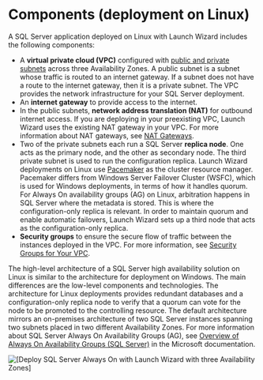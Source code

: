 # Components \(deployment on Linux\)<a name="launch-wizard-components-linux"></a>

A SQL Server application deployed on Linux with Launch Wizard includes the following components:
+ A **virtual private cloud \(VPC\)** configured with [public and private subnets](https://docs.aws.amazon.com/vpc/latest/userguide/what-is-amazon-vpc.html#what-is-vpc-subnet) across three Availability Zones\. A public subnet is a subnet whose traffic is routed to an internet gateway\. If a subnet does not have a route to the internet gateway, then it is a private subnet\. The VPC provides the network infrastructure for your SQL Server deployment\.
+ An **internet gateway** to provide access to the internet\.
+ In the public subnets, **network address translation \(NAT\)** for outbound internet access\. If you are deploying in your preexisting VPC, Launch Wizard uses the existing NAT gateway in your VPC\. For more information about NAT gateways, see [NAT Gateways](https://docs.aws.amazon.com/vpc/latest/userguide/vpc-nat-gateway.html)\.
+ Two of the private subnets each run a SQL Server **replica node**\. One acts as the primary node, and the other as secondary node\. The third private subnet is used to run the configuration replica\. Launch Wizard deployments on Linux use [Pacemaker](http://manpages.ubuntu.com/manpages/bionic/man8/crm_node.8.html) as the cluster resource manager\. Pacemaker differs from Windows Server Failover Cluster \(WSFC\), which is used for Windows deployments, in terms of how it handles quorum\. For Always On availability groups \(AG\) on Linux, arbitration happens in SQL Server where the metadata is stored\. This is where the configuration\-only replica is relevant\. In order to maintain quorum and enable automatic failovers, Launch Wizard sets up a third node that acts as the configuration\-only replica\.
+ **Security groups** to ensure the secure flow of traffic between the instances deployed in the VPC\. For more information, see [Security Groups for Your VPC](https://docs.aws.amazon.com/vpc/latest/userguide/VPC_SecurityGroups.html)\.

The high\-level architecture of a SQL Server high availability solution on Linux is similar to the architecture for deployment on Windows\. The main differences are the low\-level components and technologies\. The architecture for Linux deployments provides redundant databases and a configuration\-only replica node to verify that a quorum can vote for the node to be promoted to the controlling resource\. The default architecture mirrors an on\-premises architecture of two SQL Server instances spanning two subnets placed in two different Availability Zones\. For more information about SQL Server Always On Availability Groups \(AG\), see [Overview of Always On Availability Groups \(SQL Server\)](https://docs.microsoft.com/en-us/sql/database-engine/availability-groups/windows/overview-of-always-on-availability-groups-sql-server?view=sql-server-2017) in the Microsoft documentation\.

![\[Deploy SQL Server Always On with Launch Wizard with three Availability Zones\]](http://docs.aws.amazon.com/launchwizard/latest/userguide/images/sql-server-on-aws-architecture-3az_linux-2.png)